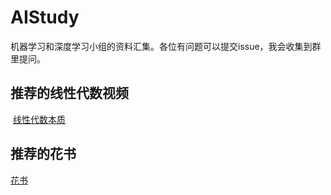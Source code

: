 # AIStudy
机器学习和深度学习小组的资料汇集。各位有问题可以提交issue，我会收集到群里提问。

## 推荐的线性代数视频
  [线性代数本质](https://space.bilibili.com/88461692/#!/channel/detail?cid=9450)

## 推荐的花书
  [花书](https://github.com/exacity/deeplearningbook-chinese)
